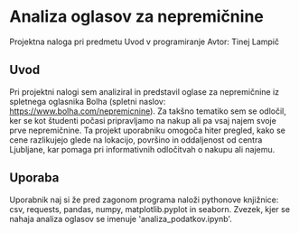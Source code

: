# Analiza oglasov za nepremičnine
Projektna naloga pri predmetu Uvod v programiranje
Avtor: Tinej Lampič

## Uvod
Pri projektni nalogi sem analiziral in predstavil oglase za nepremičnine iz spletnega oglasnika Bolha (spletni naslov: https://www.bolha.com/nepremicnine). Za takšno tematiko sem se odločil, ker se kot študenti počasi pripravljamo na nakup ali pa vsaj najem svoje prve nepremičnine. Ta projekt uporabniku omogoča hiter pregled, kako se cene razlikujejo glede na lokacijo, površino in oddaljenost od centra Ljubljane, kar pomaga pri informativnih odločitvah o nakupu ali najemu.

## Uporaba
Uporabnik naj si že pred zagonom programa naloži pythonove knjižnice: csv, requests, pandas, numpy, matplotlib.pyplot in seaborn.
Zvezek, kjer se nahaja analiza oglasov se imenuje 'analiza_podatkov.ipynb'.



